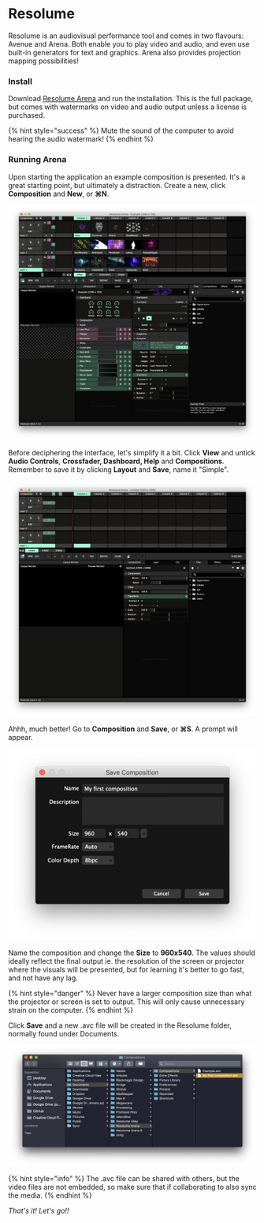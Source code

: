 # Resolume

Resolume is an audiovisual performance tool and comes in two flavours: Avenue and Arena. Both enable you to play video and audio, and even use built-in generators for text and graphics. Arena also provides projection mapping possibilities!

### Install

Download [Resolume Arena](https://resolume.com/download/) and run the installation. This is the full package, but comes with watermarks on video and audio output unless a license is purchased.

{% hint style="success" %}
Mute the sound of the computer to avoid hearing the audio watermark!
{% endhint %}

### Running Arena

Upon starting the application an example composition is presented. It's a great starting point, but ultimately a distraction. Create a new, click **Composition** and **New**, or **⌘N**.

![](../../../.gitbook/assets/resolumeinterface.png)

Before deciphering the interface, let's simplify it a bit. Click **View** and untick **Audio Controls**, **Crossfader, Dashboard, Help** and **Compositions**. Remember to save it by clicking **Layout** and **Save**, name it "Simple".

![](../../../.gitbook/assets/resolumeinterfaceclean.png)

Ahhh, much better! Go to **Composition** and **Save**, or **⌘S**. A prompt will appear.

![](../../../.gitbook/assets/savecomp%20%281%29.png)

Name the composition and change the **Size** to **960x540**. The values should ideally reflect the final output ie. the resolution of the screen or projector where the visuals will be presented, but for learning it's better to go fast, and not have any lag.

{% hint style="danger" %}
Never have a larger composition size than what the projector or screen is set to output. This will only cause unnecessary strain on the computer.
{% endhint %}

Click **Save** and a new .avc file will be created in the Resolume folder, normally found under Documents.

![](../../../.gitbook/assets/documents.png)

{% hint style="info" %}
The .avc file can be shared with others, but the video files are not embedded, so make sure that if collaborating to also sync the media.
{% endhint %}

_That's it! Let's go!!_

